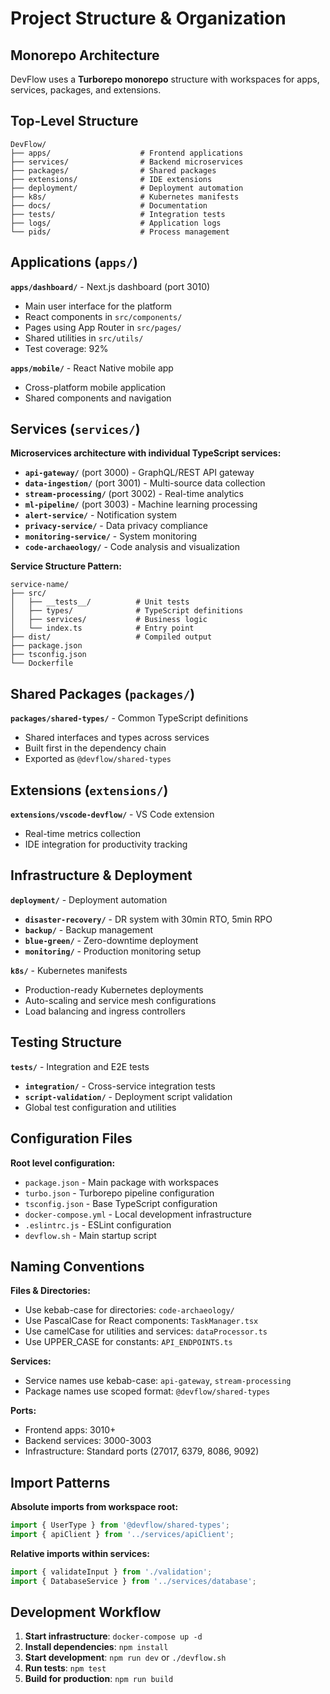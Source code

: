 # Project Structure & Organization

## Monorepo Architecture

DevFlow uses a **Turborepo monorepo** structure with workspaces for apps, services, packages, and extensions.

## Top-Level Structure

```
DevFlow/
├── apps/                    # Frontend applications
├── services/                # Backend microservices
├── packages/                # Shared packages
├── extensions/              # IDE extensions
├── deployment/              # Deployment automation
├── k8s/                     # Kubernetes manifests
├── docs/                    # Documentation
├── tests/                   # Integration tests
├── logs/                    # Application logs
└── pids/                    # Process management
```

## Applications (`apps/`)

**`apps/dashboard/`** - Next.js dashboard (port 3010)
- Main user interface for the platform
- React components in `src/components/`
- Pages using App Router in `src/pages/`
- Shared utilities in `src/utils/`
- Test coverage: 92%

**`apps/mobile/`** - React Native mobile app
- Cross-platform mobile application
- Shared components and navigation

## Services (`services/`)

**Microservices architecture with individual TypeScript services:**

- **`api-gateway/`** (port 3000) - GraphQL/REST API gateway
- **`data-ingestion/`** (port 3001) - Multi-source data collection
- **`stream-processing/`** (port 3002) - Real-time analytics
- **`ml-pipeline/`** (port 3003) - Machine learning processing
- **`alert-service/`** - Notification system
- **`privacy-service/`** - Data privacy compliance
- **`monitoring-service/`** - System monitoring
- **`code-archaeology/`** - Code analysis and visualization

**Service Structure Pattern:**
```
service-name/
├── src/
│   ├── __tests__/          # Unit tests
│   ├── types/              # TypeScript definitions
│   ├── services/           # Business logic
│   └── index.ts            # Entry point
├── dist/                   # Compiled output
├── package.json
├── tsconfig.json
└── Dockerfile
```

## Shared Packages (`packages/`)

**`packages/shared-types/`** - Common TypeScript definitions
- Shared interfaces and types across services
- Built first in the dependency chain
- Exported as `@devflow/shared-types`

## Extensions (`extensions/`)

**`extensions/vscode-devflow/`** - VS Code extension
- Real-time metrics collection
- IDE integration for productivity tracking

## Infrastructure & Deployment

**`deployment/`** - Deployment automation
- **`disaster-recovery/`** - DR system with 30min RTO, 5min RPO
- **`backup/`** - Backup management
- **`blue-green/`** - Zero-downtime deployment
- **`monitoring/`** - Production monitoring setup

**`k8s/`** - Kubernetes manifests
- Production-ready Kubernetes deployments
- Auto-scaling and service mesh configurations
- Load balancing and ingress controllers

## Testing Structure

**`tests/`** - Integration and E2E tests
- **`integration/`** - Cross-service integration tests
- **`script-validation/`** - Deployment script validation
- Global test configuration and utilities

## Configuration Files

**Root level configuration:**
- `package.json` - Main package with workspaces
- `turbo.json` - Turborepo pipeline configuration
- `tsconfig.json` - Base TypeScript configuration
- `docker-compose.yml` - Local development infrastructure
- `.eslintrc.js` - ESLint configuration
- `devflow.sh` - Main startup script

## Naming Conventions

**Files & Directories:**
- Use kebab-case for directories: `code-archaeology/`
- Use PascalCase for React components: `TaskManager.tsx`
- Use camelCase for utilities and services: `dataProcessor.ts`
- Use UPPER_CASE for constants: `API_ENDPOINTS.ts`

**Services:**
- Service names use kebab-case: `api-gateway`, `stream-processing`
- Package names use scoped format: `@devflow/shared-types`

**Ports:**
- Frontend apps: 3010+
- Backend services: 3000-3003
- Infrastructure: Standard ports (27017, 6379, 8086, 9092)

## Import Patterns

**Absolute imports from workspace root:**
```typescript
import { UserType } from '@devflow/shared-types';
import { apiClient } from '../services/apiClient';
```

**Relative imports within services:**
```typescript
import { validateInput } from './validation';
import { DatabaseService } from '../services/database';
```

## Development Workflow

1. **Start infrastructure**: `docker-compose up -d`
2. **Install dependencies**: `npm install`
3. **Start development**: `npm run dev` or `./devflow.sh`
4. **Run tests**: `npm test`
5. **Build for production**: `npm run build`